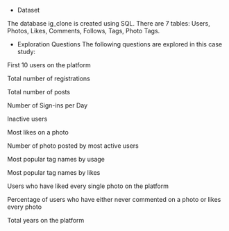 - Dataset

The database ig_clone is created using SQL.
There are 7 tables: Users, Photos, Likes, Comments, Follows, Tags, Photo Tags.

- Exploration Questions
The following questions are explored in this case study:

First 10 users on the platform

Total number of registrations

Total number of posts

Number of Sign-ins per Day

Inactive users

Most likes on a photo

Number of photo posted by most active users

Most popular tag names by usage

Most popular tag names by likes

Users who have liked every single photo on the platform

Percentage of users who have either never commented on a photo or likes every photo

Total years on the platform
